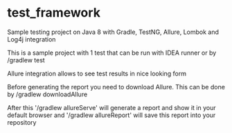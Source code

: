 # test_framework

Sample testing project on Java 8 with Gradle, TestNG, Allure, Lombok and Log4j integration

This is a sample project with 1 test that can be run with IDEA runner or by 
  /gradlew test
  
Allure integration allows to see test results in nice looking form

Before generating the report you need to download Allure. This can be done by
  /gradlew downloadAllure

After this '/gradlew allureServe' will generate a report and show it in your default browser and '/gradlew allureReport' will save this
report into your repository
